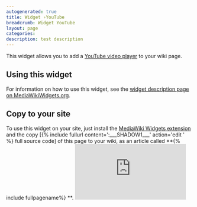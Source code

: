 ```yaml
---
autogenerated: true
title: Widget ›YouTube
breadcrumb: Widget YouTube
layout: page
categories: 
description: test description
---
```


<noinclude> This widget allows you to add a [YouTube video player](https://developers.google.com/youtube/player_parameters) to your wiki page.

## Using this widget

For information on how to use this widget, see the [widget description page on MediaWikiWidgets.org](http://www.mediawikiwidgets.org/YouTube).

## Copy to your site

To use this widget on your site, just install the [MediaWiki Widgets extension](https://www.mediawiki.org/wiki/Extension:Widgets) and the copy \[{% include fullurl content=':\_\_\_SHADOW1\_\_\_' action='edit ' %} full source code\] of this page to your wiki, as an article called **{% include fullpagename%}
**. </noinclude><includeonly><iframe width="<!--{$width|escape:'html'|default:'425'}-->" height="<!--{$height|escape:'html'|default:355}-->" src="https://www.youtube.com/embed/<!--{if isset($playlist)}-->?listType=playlist&list=<!--{$playlist|escape:'urlpathinfo'}--><!--{else}--><!--{$id|escape:'urlpathinfo'}--><!--{/if}-->" frameborder="0" allowfullscreen></iframe></includeonly>
